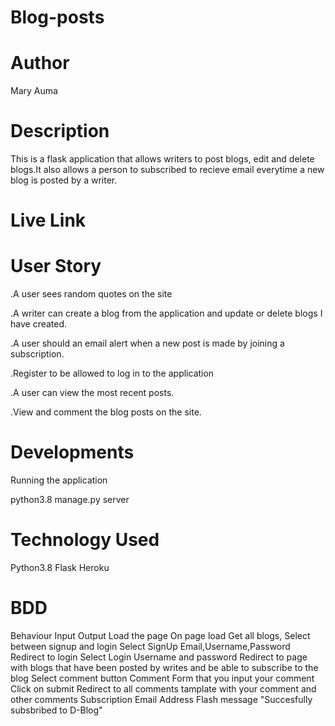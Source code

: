 # Blog-posts
# Author
Mary Auma
# Description
This is a flask application that allows writers to post blogs, edit and delete blogs.It also allows a person to subscribed to recieve email everytime a new blog is posted by a writer.
# Live Link

# User Story
.A user sees random quotes on the site

.A writer can create a blog from the application and update or delete blogs I have created.

.A user should an email alert when a new post is made by joining a subscription.

.Register to be allowed to log in to the application

.A user can view the most recent posts.

.View and comment the blog posts on the site.

# Developments
Running the application

python3.8 manage.py server

# Technology  Used
Python3.8
Flask 
Heroku
# BDD
Behaviour	Input	Output
Load the page	On page load	Get all blogs, Select between signup and login
Select SignUp	Email,Username,Password	Redirect to login
Select Login	Username and password	Redirect to page with blogs that have been posted by writes and be able to subscribe to the blog
Select comment button	Comment	Form that you input your comment
Click on submit		Redirect to all comments tamplate with your comment and other comments
Subscription	Email Address	Flash message "Succesfully subsbribed to D-Blog"


